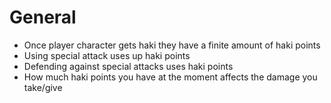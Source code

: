 # General
* Once player character gets haki they have a finite amount of haki points
* Using special attack uses up haki points
* Defending against special attacks uses haki points
* How much haki points you have at the moment affects the damage you take/give